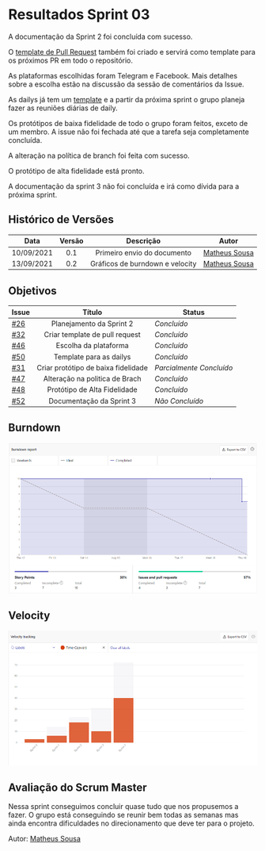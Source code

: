 # Resultados Sprint 03

A documentação da Sprint 2 foi concluída com sucesso.

O [template de Pull Request](https://github.com/fga-eps-mds/2021-1-Bot/blob/main/.github/pull_request_template.md) também foi criado 
e servirá como template para os próximos PR em todo o repositório.

As plataformas escolhidas foram Telegram e Facebook. Mais detalhes sobre a escolha estão na discussão da sessão de comentários da Issue.

As dailys já tem um [template](https://github.com/fga-eps-mds/2021-1-Bot/files/7010561/Daily.Squad.Capivara.xlsx) e a partir da próxima sprint o grupo planeja fazer as reuniões diárias
de daily.

Os protótipos de baixa fidelidade de todo o grupo foram feitos, exceto de um membro. A issue não foi fechada até que a tarefa seja completamente concluída.

A alteração na política de branch foi feita com sucesso.

O protótipo de alta fidelidade está pronto.

A documentação da sprint 3 não foi concluída e irá como dívida para a próxima sprint.

## Histórico de Versões


| Data       | Versão | Descrição                      | Autor             |
| :--------: | :----: | :----------:                   | :---------------: |
| 10/09/2021 |    0.1   | Primeiro envio do documento | [Matheus Sousa](https://github.com/https://github.com/gatotabaco)|
| 13/09/2021 |    0.2   | Gráficos de burndown e velocity | [Matheus Sousa](https://github.com/https://github.com/gatotabaco)|

## Objetivos

| Issue |            Título            |         Status        | 
|-------|:----------------------------:|-----------------------|
| [#26](https://github.com/fga-eps-mds/2021-1-Bot/issues/26) | Planejamento da Sprint 2 | _Concluído_ |
| [#32](https://github.com/fga-eps-mds/2021-1-Bot/issues/32) | Criar template de pull request | _Concluído_ |
| [#46](https://github.com/fga-eps-mds/2021-1-Bot/issues/46) | Escolha da plataforma | _Concluído_ |
| [#50](https://github.com/fga-eps-mds/2021-1-Bot/issues/50) | Template para as dailys | _Concluído_ |
| [#31](https://github.com/fga-eps-mds/2021-1-Bot/issues/31) | Criar protótipo de baixa fidelidade | _Parcialmente Concluído_ |
| [#47](https://github.com/fga-eps-mds/2021-1-Bot/issues/47) | Alteração na politica de Brach | _Concluído_ |
| [#48](https://github.com/fga-eps-mds/2021-1-Bot/issues/48) | Protótipo de Alta Fidelidade | _Concluído_ |
| [#52](https://github.com/fga-eps-mds/2021-1-Bot/issues/52) | Documentação da Sprint 3 | _Não Concluído_ |

## Burndown

![](../assets/burndown_sprint3.png)

## Velocity

![](../assets/velocity_sprint3.png)

## Avaliação do Scrum Master

Nessa sprint conseguimos concluir quase tudo que nos propusemos a fazer. O grupo está conseguindo se reunir bem todas as semanas mas ainda encontra dificuldades no direcionamento que deve
ter para o projeto.

Autor: [Matheus Sousa](https://github.com/gatotabaco)
